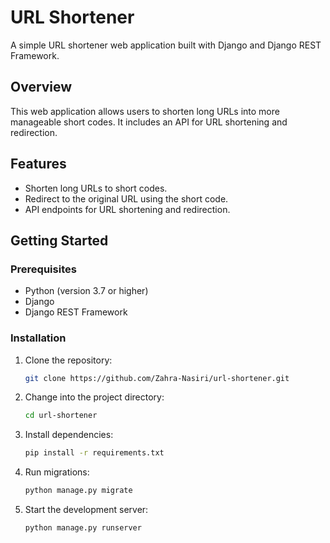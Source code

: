 # URL Shortener

A simple URL shortener web application built with Django and Django REST Framework.

## Overview

This web application allows users to shorten long URLs into more manageable short codes. It includes an API for URL shortening and redirection.

## Features

- Shorten long URLs to short codes.
- Redirect to the original URL using the short code.
- API endpoints for URL shortening and redirection.

## Getting Started

### Prerequisites

- Python (version 3.7 or higher)
- Django
- Django REST Framework

### Installation

1. Clone the repository:

   ```bash
   git clone https://github.com/Zahra-Nasiri/url-shortener.git
   ```

2. Change into the project directory:
    ```bash
    cd url-shortener
    ```
3. Install dependencies:
    ```bash
    pip install -r requirements.txt
    ```
4. Run migrations:
    ```bash
    python manage.py migrate
    ```
5. Start the development server:
    ```bash
    python manage.py runserver
    ```

